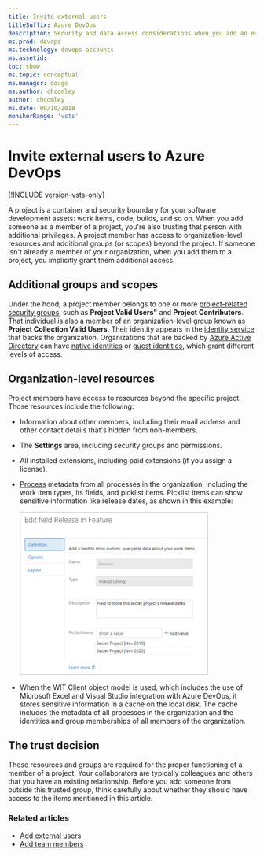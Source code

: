```yaml
---
title: Invite external users
titleSuffix: Azure DevOps
description: Security and data access considerations when you add an external or outside user
ms.prod: devops
ms.technology: devops-accounts
ms.assetid: 
toc: show
ms.topic: conceptual
ms.manager: douge
ms.author: chcomley
author: chcomley
ms.date: 09/10/2018
monikerRange: 'vsts'
---
```


# Invite external users to Azure DevOps

[!INCLUDE [version-vsts-only](../../_shared/version-vsts-only.md)]

A project is a container and security boundary for your software development assets: work items, code, builds, and so on. When you add someone as a member of a project, you're also trusting that person with additional privileges. A project member has access to organization-level resources and additional groups (or scopes) beyond the project. If someone isn't already a member of your organization, when you add them to a project, you implicitly grant them additional access.

## Additional groups and scopes

Under the hood, a project member belongs to one or more [project-related security groups](../security/about-security-identity.md#security-groups-and-permissions), such as **Project Valid Users"** and **Project Contributors**. That individual is also a member of an organization-level group known as **Project Collection Valid Users**. Their identity appears in the [identity service](../security/about-security-identity.md#authentication) that backs the organization. Organizations that are backed by [Azure Active Directory](/azure/active-directory/) can have [native identities](/azure/active-directory/add-users-azure-active-directory) or [guest identities](/azure/active-directory/active-directory-b2b-what-is-azure-ad-b2b), which grant different levels of access.

## Organization-level resources

Project members have access to resources beyond the specific project. Those resources include the following:

* Information about other members, including their email address and other contact details that's hidden from non-members.
* The **Settings** area, including security groups and permissions.
* All installed extensions, including paid extensions (if you assign a license).
* [Process](../settings/work/manage-process.md) metadata from all processes in the organization, including the work item types, its fields, and picklist items. Picklist items can show sensitive information like release dates, as shown in this example:

   ![Edit the private release dates field](../projects/_img/edit-field-release-in-feature.png)

* When the WIT Client object model is used, which includes the use of Microsoft Excel and Visual Studio integration with Azure DevOps, it stores sensitive information in a cache on the local disk. The cache includes the metadata of all processes in the organization and the identities and group memberships of all members of the organization.

## The trust decision

These resources and groups are required for the proper functioning of a member of a project. Your collaborators are typically colleagues and others that you have an existing relationship. Before you add someone from outside this trusted group, think carefully about whether they should have access to the items mentioned in this article.

### Related articles

* [Add external users](add-external-user.md)
* [Add team members](add-team-members.md)
